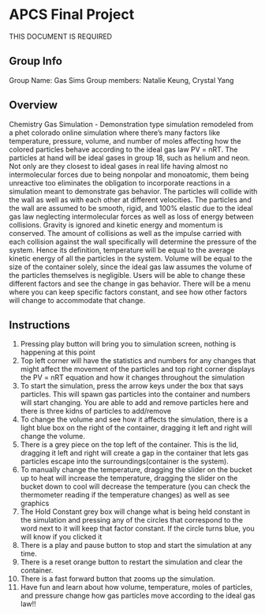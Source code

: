 # APCS Final Project
THIS DOCUMENT IS REQUIRED
## Group Info
Group Name: Gas Sims
Group members: Natalie Keung, Crystal Yang
## Overview
Chemistry Gas Simulation - Demonstration type simulation remodeled from a phet colorado online simulation where there’s many factors like temperature, pressure, volume, and number of moles affecting how the colored particles behave according to the ideal gas law PV = nRT. The particles at hand will be ideal gases in group 18, such as helium and neon. Not only are they closest to ideal gases in real life having almost no intermolecular forces due to being nonpolar and monoatomic, them being unreactive too eliminates the obligation to incorporate reactions in a simulation meant to demonstrate gas behavior. The particles will collide with the wall as well as with each other at different velocities. The particles and the wall are assumed to be smooth, rigid, and 100% elastic due to the ideal gas law neglecting intermolecular forces as well as loss of energy between collisions. Gravity is ignored and kinetic energy and momentum is conserved. The amount of collisions as well as the impulse carried with each collision against the wall specifically will determine the pressure of the system. Hence its definition, temperature will be equal to the average kinetic energy of all the particles in the system. Volume will be equal to the size of the container solely, since the ideal gas law assumes the volume of the particles themselves is negligible. Users will be able to change these different factors and see the change in gas behavior. There will be a menu where you can keep specific factors constant, and see how other factors will change to accommodate that change.

## Instructions
1. Pressing play button will bring you to simulation screen, nothing is happening at this point
2. Top left corner will have the statistics and numbers for any changes that might affect the movement of the particles and top right corner displays the PV = nRT equation and how it changes throughout the simulation
3. To start the simulation, press the arrow keys under the box that says particles. This will spawn gas particles into the container and numbers will start changing. You are able to add and remove particles here and there is three kidns of particles to add/remove
4. To change the volume and see how it affects the simulation, there is a light blue box on the right of the container, dragging it left and right will change the volume. 
5. There is a grey piece on the top left of the container. This is the lid, dragging it left and right will create a gap in the container that lets gas particles escape into the surroundings(container is the system). 
6. To manually change the temperature, dragging the slider on the bucket up to heat will increase the temperature, dragging the slider on the bucket down to cool will decrease the temperature (you can check the thermometer reading if the temperature changes) as well as see graphics
7. The Hold Constant grey box will change what is being held constant in the simulation and pressing any of the circles that correspond to the word next to it will keep that factor constant. If the circle turns blue, you will know if you clicked it
8. There is a play and pause button to stop and start the simulation at any time.
9. There is a reset orange button to restart the simulation and clear the container. 
10. There is a fast forward button that zooms up the simulation. 
11. Have fun and learn about how volume, temperature, moles of particles, and pressure change how gas particles move according to the ideal gas law!!
